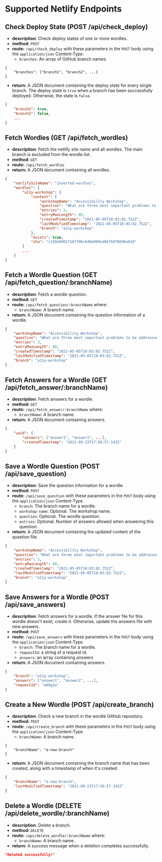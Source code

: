 # Supported Netlify Endpoints

## Check Deploy State (POST /api/check_deploy)

* **description**: Check deploy states of one or more wordles.
* **method:** `POST`
* **route:** `/api/check_deploy` with these parameters in the `POST` body using the `application/json` Content-Type.
    * `branches`: An array of GitHub branch names.
```
{
    "branches": ["branch1", "branch2", ...]
}
```
* **return:** A JSON document containing the deploy state for every single branch. The deploy state is `true` when
a branch has been successfully deployed. Otherwise, the state is `false`.

```json
{
    "branch1": true,
    "branch2": false,
    ...
}
```

## Fetch Wordles (GET /api/fetch_wordles)

* **description**: Fetch the netlify site name and all wordles. The main branch is excluded from the wordle list.
* **method:** `GET`
* **route:** `/api/fetch_wordles`
* **return:** A JSON document containing all wordles.

```json
{
    "netlifySiteName": "inverted-wordles",
    "wordles": {
        "a11y-workshop": {
            "content": {
                "workshopName": "Accessibility Workshop",
                "question": "What are three most important problems to be addressed by inclusive design?",
                "entries": 3,
                "entryMaxLength": 80,
                "createdTimestamp": "2021-05-05T18:03:02.752Z",
                "lastModifiedTimestamp": "2021-05-05T18:03:02.752Z",
                "branch": "a11y-workshop"
            },
            "exists": true,
            "sha": "c150e89017167f06cbd0e809ed66fb070696e626"
        }
        ...
    }
}
```

## Fetch a Wordle Question (GET /api/fetch_question/:branchName)

* **description**: Fetch a wordle question.
* **method:** `GET`
* **route:** `/api/fetch_question/:branchName` where:
    * `branchName`: A branch name.
* **return:** A JSON document containing the question information of a wordle.

```json
{
    "workshopName": "Accessibility Workshop",
    "question": "What are three most important problems to be addressed by inclusive design?",
    "entries": 3,
    "entryMaxLength": 80,
    "createdTimestamp": "2021-05-05T18:03:02.752Z",
    "lastModifiedTimestamp": "2021-05-05T18:03:02.752Z",
    "branch": "a11y-workshop"
}
```

## Fetch Answers for a Wordle (GET /api/fetch_answer/:branchName)

* **description**: Fetch answers for a wordle.
* **method:** `GET`
* **route:** `/api/fetch_answer/:branchName` where:
    * `branchName`: A branch name.
* **return:** A JSON document containing answers.

```json
{
    "uuid": {
        "answers": ["answer1", "answer2", ...],
        "createdTimestamp": "2021-09-23T17:50:57.143Z"
    }
}
```

## Save a Wordle Question (POST /api/save_question)

* **description**: Save the question information for a wordle.
* **method:** `POST`
* **route:** `/api/save_question` with these parameters in the `POST` body using the `application/json` Content-Type.
    * `branch`: The branch name for a wordle.
    * `workshop-name`: Optional. The workshop name.
    * `question`: Optional. The wordle question.
    * `entries`: Optional. Number of answers allowed when answering this question.
* **return:** A JSON document containing the updated content of the question file.

```json
{
    "workshopName": "Accessibility Workshop",
    "question": "What are three most important problems to be addressed by inclusive design?",
    "entries": 3,
    "entryMaxLength": 80,
    "createdTimestamp": "2021-05-05T18:03:02.752Z",
    "lastModifiedTimestamp": "2021-05-05T18:03:02.752Z",
    "branch": "a11y-workshop"
}
```

## Save Answers for a Wordle (POST /api/save_answers)

* **description**: Fetch answers for a wordle. If the answer file for this wordle doesn't exist, create it. Otherwise,
update the answers file with new answers.
* **method:** `POST`
* **route:** `/api/save_answers` with these parameters in the `POST` body using the `application/json` Content-Type.
    * `branch`: The branch name for a wordle.
    * `requestId`: a string of a request id.
    * `answers`: an array containing answers
* **return:** A JSON document containing answers.

```json
{
    "branch": "a11y-workshop",
    "answers": ["answer1", "answer2", ...],
    "requestId": "w68g2o"
}
```

## Create a New Wordle (POST /api/create_branch)

* **description**: Check a new branch in the wordle GitHub repository.
* **method:** `POST`
* **route:** `/api/create_branch` with these parameters in the `POST` body using the `application/json` Content-Type.
    * `branchName`: A branch name.
```
{
    "branchName": "a-new-branch"
}
```
* **return:** A JSON document containing the branch name that has been created, along with a timestamp of when it's
created.

```json
{
    "branchName": "a-new-branch",
    "lastModifiedTimestamp": "2021-09-23T17:50:57.143Z"
}
```

## Delete a Wordle (DELETE /api/delete_wordle/:branchName)

* **description**: Delete a branch.
* **method:** `DELETE`
* **route:** `/api/delete_wordle/:branchName` where:
    * `branchName`: A branch name.
* **return:** A success message when a deletion completes successfully.

```json
"Deleted successfully!"
```
